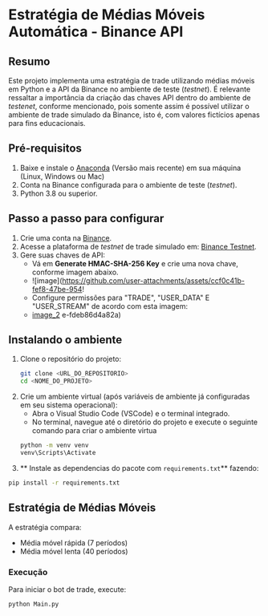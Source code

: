 # Estratégia de Médias Móveis Automática - Binance API

## Resumo
Este projeto implementa uma estratégia de trade utilizando médias móveis em Python e a API da Binance no ambiente de teste (*testnet*). É relevante ressaltar a importância da criação das chaves API dentro do
ambiente de *testenet*, conforme mencionado, pois somente assim é possível utilizar o ambiente de trade simulado da Binance, isto é, com valores fictícios apenas para fins educacionais.

## Pré-requisitos
1. Baixe e instale o [Anaconda](https://www.anaconda.com/products/distribution) (Versão mais recente) em sua máquina (Linux, Windows ou Mac)
2. Conta na Binance configurada para o ambiente de teste (*testnet*).
3. Python 3.8 ou superior.

## Passo a passo para configurar
1. Crie uma conta na [Binance](https://www.binance.com/).
2. Acesse a plataforma de *testnet* de trade simulado em: [Binance Testnet](https://testnet.binance.vision/).
3. Gere suas chaves de API:
   - Vá em **Generate HMAC-SHA-256 Key** e crie uma nova chave, conforme imagem abaixo.
   - ![image](https://github.com/user-attachments/assets/ccf0c41b-fef8-47be-954!
   - Configure permissões para "TRADE", "USER_DATA" E "USER_STREAM" de acordo com esta imagem:
   - [image_2](https://github.com/user-attachments/assets/c333ee4c-f8f1-4e8a-94b6-8705ff4b7354)
e-fdeb86d4a82a)


## Instalando o ambiente
1. Clone o repositório do projeto:
   ```bash
   git clone <URL_DO_REPOSITORIO>
   cd <NOME_DO_PROJETO>
2. Crie um ambiente virtual (após variáveis de ambiente já configuradas em seu sistema operacional):
   - Abra o Visual Studio Code (VSCode) e o terminal integrado.
   - No terminal, navegue até o diretório do projeto e execute o seguinte comando para criar o ambiente virtua
   ```bash
   python -m venv venv
   venv\Scripts\Activate

3. ** Instale as dependencias do pacote com `requirements.txt`** fazendo:
```bash
pip install -r requirements.txt
```

## Estratégia de Médias Móveis
A estratégia compara:

* Média móvel rápida (7 períodos)
* Média móvel lenta (40 períodos)

### Execução
Para iniciar o bot de trade, execute:
  ```bash
python Main.py
